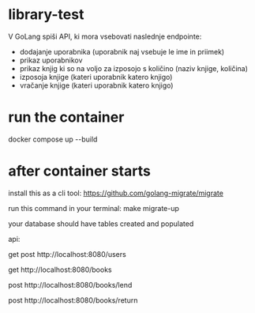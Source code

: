 # library-test

V GoLang spiši API, ki mora vsebovati naslednje endpointe:
- dodajanje uporabnika (uporabnik naj vsebuje le ime in priimek)
- prikaz uporabnikov
- prikaz knjig ki so na voljo za izposojo s količino (naziv knjige, količina)
- izposoja knjige (kateri uporabnik katero knjigo)
- vračanje knjige (kateri uporabnik katero knjigo)

# run the container
docker compose up --build

# after container starts 
install this as a cli tool: https://github.com/golang-migrate/migrate

run this command in your terminal: make migrate-up

your database should have tables created and populated

api:

get post
http://localhost:8080/users

get
http://localhost:8080/books

post
http://localhost:8080/books/lend

post
http://localhost:8080/books/return